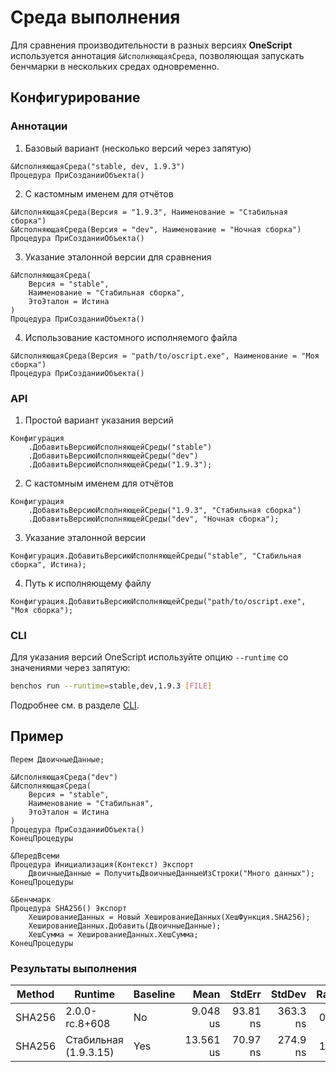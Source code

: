 # Среда выполнения

Для сравнения производительности в разных версиях **OneScript** используется аннотация `&ИсполняющаяСреда`, позволяющая запускать бенчмарки в нескольких средах одновременно.

## Конфигурирование

### Аннотации

1. Базовый вариант (несколько версий через запятую)
```bsl
&ИсполняющаяСреда("stable, dev, 1.9.3")
Процедура ПриСозданииОбъекта()
```

2. С кастомным именем для отчётов
```bsl
&ИсполняющаяСреда(Версия = "1.9.3", Наименование = "Стабильная сборка")
&ИсполняющаяСреда(Версия = "dev", Наименование = "Ночная сборка")
Процедура ПриСозданииОбъекта()
```

3. Указание эталонной версии для сравнения
```bsl
&ИсполняющаяСреда(
    Версия = "stable",
    Наименование = "Стабильная сборка",
    ЭтоЭталон = Истина
)
Процедура ПриСозданииОбъекта()
```

4. Использование кастомного исполняемого файла
```bsl
&ИсполняющаяСреда(Версия = "path/to/oscript.exe", Наименование = "Моя сборка")
Процедура ПриСозданииОбъекта()
```

### API

1. Простой вариант указания версий
```bsl
Конфигурация
    .ДобавитьВерсиюИсполняющейСреды("stable")
    .ДобавитьВерсиюИсполняющейСреды("dev")
    .ДобавитьВерсиюИсполняющейСреды("1.9.3");
```

2. С кастомным именем для отчётов
```bsl
Конфигурация
    .ДобавитьВерсиюИсполняющейСреды("1.9.3", "Стабильная сборка")
    .ДобавитьВерсиюИсполняющейСреды("dev", "Ночная сборка");
```

3. Указание эталонной версии
```bsl
Конфигурация.ДобавитьВерсиюИсполняющейСреды("stable", "Стабильная сборка", Истина);
```

4. Путь к исполняющему файлу
```bsl
Конфигурация.ДобавитьВерсиюИсполняющейСреды("path/to/oscript.exe", "Моя сборка");
```

### CLI

Для указания версий OneScript используйте опцию `--runtime` со значениями через запятую:

```bash
benchos run --runtime=stable,dev,1.9.3 [FILE]
```

Подробнее см. в разделе [CLI](CLI.md).

## Пример

```bsl
Перем ДвоичныеДанные;

&ИсполняющаяСреда("dev")
&ИсполняющаяСреда(
    Версия = "stable", 
    Наименование = "Стабильная", 
    ЭтоЭталон = Истина
)
Процедура ПриСозданииОбъекта()
КонецПроцедуры

&ПередВсеми
Процедура Инициализация(Контекст) Экспорт
	ДвоичныеДанные = ПолучитьДвоичныеДанныеИзСтроки("Много данных");
КонецПроцедуры

&Бенчмарк
Процедура SHA256() Экспорт
	ХешированиеДанных = Новый ХешированиеДанных(ХешФункция.SHA256);
	ХешированиеДанных.Добавить(ДвоичныеДанные);
	ХешСумма = ХешированиеДанных.ХешСумма;
КонецПроцедуры
```

### Результаты выполнения

| Method | Runtime               | Baseline |      Mean |   StdErr |   StdDev | Ratio | RatioSD |    Op/s |
|--------|-----------------------|----------|----------:|---------:|---------:|------:|--------:|--------:|
| SHA256 | 2.0.0-rc.8+608        | No       |  9.048 us | 93.81 ns | 363.3 ns |  0.67 |    0.03 | 110,523 |
| SHA256 | Стабильная (1.9.3.15) | Yes      | 13.561 us | 70.97 ns | 274.9 ns |  1.00 |    0.00 |  73,742 |
